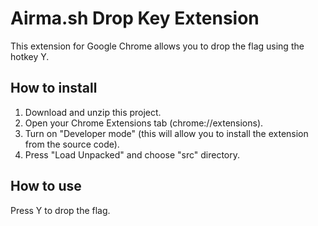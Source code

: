 # Airma.sh Drop Key Extension

This extension for Google Chrome allows you to drop the flag using the hotkey Y.

## How to install

1.  Download and unzip this project.
2.  Open your Chrome Extensions tab (chrome://extensions).
3.  Turn on "Developer mode" (this will allow you to install the extension from the source code).
4.  Press "Load Unpacked" and choose "src" directory.

## How to use

Press Y to drop the flag.
